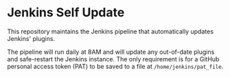 # Jenkins Self Update

This repository maintains the Jenkins pipeline that automatically updates
Jenkins' plugins.

The pipeline will run daily at 8AM and will update any out-of-date plugins and
safe-restart the Jenkins instance. The only requirement is for a GitHub personal
access token (PAT) to be saved to a file at `/home/jenkins/pat_file`.
